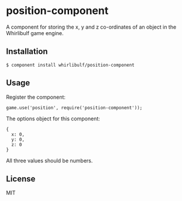 
# position-component

A component for storing the x, y and z co-ordinates of an object in the Whirlibulf game engine.


## Installation

    $ component install whirlibulf/position-component


## Usage

Register the component:

    game.use('position', require('position-component'));

The options object for this component:

    {
      x: 0,
      y: 0,
      z: 0
    }

All three values should be numbers.
   

## License

  MIT
